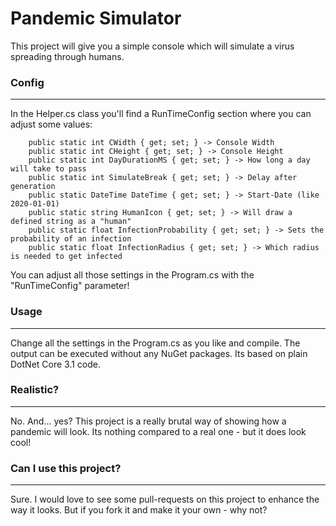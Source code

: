 # Pandemic Simulator

This project will give you a simple console which will simulate a virus spreading through humans.

### Config
---
In the Helper.cs class you'll find a RunTimeConfig section where you can adjust some values:

        public static int CWidth { get; set; } -> Console Width
        public static int CHeight { get; set; } -> Console Height
        public static int DayDurationMS { get; set; } -> How long a day will take to pass
        public static int SimulateBreak { get; set; } -> Delay after generation
        public static DateTime DateTime { get; set; } -> Start-Date (like 2020-01-01)
        public static string HumanIcon { get; set; } -> Will draw a defined string as a "human"
        public static float InfectionProbability { get; set; } -> Sets the probability of an infection
        public static float InfectionRadius { get; set; } -> Which radius is needed to get infected

You can adjust all those settings in the Program.cs with the "RunTimeConfig" parameter!

### Usage
---
Change all the settings in the Program.cs as you like and compile. 
The output can be executed without any NuGet packages. 
Its based on plain DotNet Core 3.1 code.


### Realistic? 
---
No. And... yes? 
This project is a really brutal way of showing how a pandemic will look.
Its nothing compared to a real one - but it does look cool!

### Can I use this project?
---
Sure. I would love to see some pull-requests on this project to enhance the way it looks.
But if you fork it and make it your own - why not?